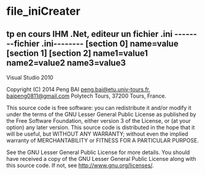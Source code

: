 file_iniCreater
===============

tp en cours IHM .Net, editeur un fichier .ini 
--------fichier .ini--------
[section 0]
name=value
[section 1]
[section 2]
name1=value1
name2=value2
name3=value3
----------------------------

Visual Studio 2010

 Copyright (C) 2014 Peng BAI <peng.bai@etu.univ-tours.fr>, <baipeng0811@gmail.com>
 Polytech Tours, 37200 Tours, France. 
 
 This source code is free software: you can redistribute it and/or modify it under
 the terms of the GNU Lesser General Public License as published by the Free
 Software Foundation, either version 3 of the License, or (at your option) any
 later version. This source code is distributed in the hope that it will be useful, 
 but WITHOUT ANY WARRANTY; without even the implied warranty of 
 MERCHANTABILITY or FITNESS FOR A PARTICULAR PURPOSE. 
 
 See the GNU Lesser General Public License for more details. You should have 
 received a copy of the GNU Lesser General Public License along with this source 
 code. If not, see <http://www.gnu.org/licenses/>.
